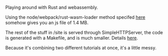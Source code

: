 Playing around with Rust and webassembly.

Using the node/webpack/rust-wasm-loader method specifed [here](https://medium.com/@ianjsikes/get-started-with-rust-webassembly-and-webpack-58d28e219635) somehow gives you an js file of 1.4 MB.

The rest of the stuff in /site is served through SimpleHTTPServer, the code is generated with a Makefile, and is much smaller. Details [here](http://asquera.de/blog/2017-04-10/the-path-to-rust-on-the-web/).

Because it's combining two different tutorials at once, it's a little messy.